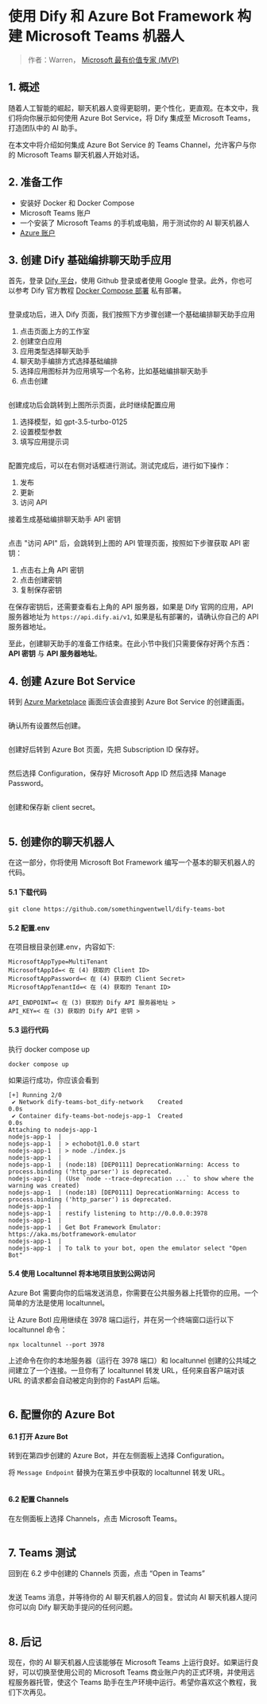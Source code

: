 # 使用 Dify 和 Azure Bot Framework 构建 Microsoft Teams 机器人

> 作者：Warren， [Microsoft 最有价值专家 (MVP)](https://mvp.microsoft.com/en-US/mvp/profile/476f41d3-6bd1-ea11-a812-000d3a8dfe0d)

## 1. 概述

随着人工智能的崛起，聊天机器人变得更聪明，更个性化，更直观。在本文中，我们将向你展示如何使用 Azure Bot Service，将 Dify 集成至 Microsoft Teams，打造团队中的 AI 助手。

在本文中将介绍如何集成 Azure Bot Service 的 Teams Channel，允许客户与你的 Microsoft Teams 聊天机器人开始对话。

## 2. 准备工作

- 安装好 Docker 和 Docker Compose
- Microsoft Teams 账户
- 一个安装了 Microsoft Teams 的手机或电脑，用于测试你的 AI 聊天机器人
- [Azure 账户](https://azure.microsoft.com/en-us/free)

## 3. 创建 Dify 基础编排聊天助手应用

首先，登录 [Dify 平台](https://cloud.dify.ai/signin)，使用 Github 登录或者使用 Google 登录。此外，你也可以参考 Dify 官方教程 [Docker Compose 部署](https://docs.dify.ai/v/zh-hans/getting-started/install-self-hosted/docker-compose) 私有部署。

<figure><img src="../../.gitbook/assets/dify-on-wechat/create-basic-chatbot.jpg" alt=""><figcaption></figcaption></figure>

登录成功后，进入 Dify 页面，我们按照下方步骤创建一个基础编排聊天助手应用

1. 点击页面上方的工作室
2. 创建空白应用
3. 应用类型选择聊天助手
4. 聊天助手编排方式选择基础编排
5. 选择应用图标并为应用填写一个名称，比如基础编排聊天助手
6. 点击创建

<figure><img src="../../.gitbook/assets/dify-on-wechat/config-basic-chatbot.jpg" alt=""><figcaption></figcaption></figure>

创建成功后会跳转到上图所示页面，此时继续配置应用

1. 选择模型，如 gpt-3.5-turbo-0125
2. 设置模型参数
3. 填写应用提示词
<figure><img src="../../.gitbook/assets/dify-on-wechat/publish-basic-chatbot.jpg" alt=""><figcaption></figcaption></figure>

配置完成后，可以在右侧对话框进行测试。测试完成后，进行如下操作：

1. 发布
2. 更新
3. 访问 API

接着生成基础编排聊天助手 API 密钥

<figure><img src="../../.gitbook/assets/dify-on-wechat/create-basic-chatbot-apikey.jpg" alt=""><figcaption></figcaption></figure>

点击 "访问 API" 后，会跳转到上图的 API 管理页面，按照如下步骤获取 API 密钥：

1. 点击右上角 API 密钥
2. 点击创建密钥
3. 复制保存密钥

在保存密钥后，还需要查看右上角的 API 服务器，如果是 Dify 官网的应用，API 服务器地址为 `https://api.dify.ai/v1`, 如果是私有部署的，请确认你自己的 API 服务器地址。

至此，创建聊天助手的准备工作结束。在此小节中我们只需要保存好两个东西：**API 密钥** 与 **API 服务器地址**。

## 4. 创建 Azure Bot Service

转到 [Azure Marketplace](https://portal.azure.com/#view/Microsoft_Azure_Marketplace/GalleryItemDetailsBladeNopdl/id/Microsoft.AzureBot/selectionMode~/false/resourceGroupId//resourceGroupLocation//dontDiscardJourney~/false/selectedMenuId/home/launchingContext~/%7B%22galleryItemId%22%3A%22Microsoft.AzureBot%22%2C%22source%22%3A%5B%22GalleryFeaturedMenuItemPart%22%2C%22VirtualizedTileDetails%22%5D%2C%22menuItemId%22%3A%22home%22%2C%22subMenuItemId%22%3A%22Search%20results%22%2C%22telemetryId%22%3A%22a09b3b54-129b-475f-bd39-d7285a272043%22%7D/searchTelemetryId/258b225f-e7d5-4744-bfe4-69fa701d9d5a) 画面应该会直接到 Azure Bot Service 的创建画面。

<figure><img src="../../.gitbook/assets/dify-on-teams/azure1.png" alt=""><figcaption></figcaption></figure>

确认所有设置然后创建。

<figure><img src="../../.gitbook/assets/dify-on-teams/azure2.png" alt=""><figcaption></figcaption></figure>

创建好后转到 Azure Bot 页面，先把 Subscription ID 保存好。

<figure><img src="../../.gitbook/assets/dify-on-teams/azure3.png" alt=""><figcaption></figcaption></figure>

然后选择 Configuration，保存好 Microsoft App ID 然后选择 Manage Password。

<figure><img src="../../.gitbook/assets/dify-on-teams/azure4.png" alt=""><figcaption></figcaption></figure>

创建和保存新 client secret。

<figure><img src="../../.gitbook/assets/dify-on-teams/azure5.png" alt=""><figcaption></figcaption></figure>

## 5. 创建你的聊天机器人

在这一部分，你将使用 Microsoft Bot Framework 编写一个基本的聊天机器人的代码。

#### 5.1 下载代码

```
git clone https://github.com/somethingwentwell/dify-teams-bot
```

#### 5.2 配置.env

在项目根目录创建.env，内容如下:

```
MicrosoftAppType=MultiTenant
MicrosoftAppId=< 在 (4) 获取的 Client ID>
MicrosoftAppPassword=< 在 (4) 获取的 Client Secret>
MicrosoftAppTenantId=< 在 (4) 获取的 Tenant ID>

API_ENDPOINT=< 在 (3) 获取的 Dify API 服务器地址 >
API_KEY=< 在 (3) 获取的 Dify API 密钥 >
```

#### 5.3 运行代码

执行 docker compose up
```
docker compose up
```

如果运行成功，你应该会看到
```
[+] Running 2/0
 ✔ Network dify-teams-bot_dify-network    Created                     0.0s 
 ✔ Container dify-teams-bot-nodejs-app-1  Created                     0.0s 
Attaching to nodejs-app-1
nodejs-app-1  | 
nodejs-app-1  | > echobot@1.0.0 start
nodejs-app-1  | > node ./index.js
nodejs-app-1  | 
nodejs-app-1  | (node:18) [DEP0111] DeprecationWarning: Access to process.binding ('http_parser') is deprecated.
nodejs-app-1  | (Use `node --trace-deprecation ...` to show where the warning was created)
nodejs-app-1  | (node:18) [DEP0111] DeprecationWarning: Access to process.binding ('http_parser') is deprecated.
nodejs-app-1  | 
nodejs-app-1  | restify listening to http://0.0.0.0:3978
nodejs-app-1  | 
nodejs-app-1  | Get Bot Framework Emulator: https://aka.ms/botframework-emulator
nodejs-app-1  | 
nodejs-app-1  | To talk to your bot, open the emulator select "Open Bot"
```

#### 5.4 使用 Localtunnel 将本地项目放到公网访问

Azure Bot 需要向你的后端发送消息，你需要在公共服务器上托管你的应用。一个简单的方法是使用 localtunnel。

让 Azure BotI 应用继续在 3978 端口运行，并在另一个终端窗口运行以下 localtunnel 命令：

```
npx localtunnel --port 3978
```

上述命令在你的本地服务器（运行在 3978 端口）和 localtunnel 创建的公共域之间建立了一个连接。一旦你有了 localtunnel 转发 URL，任何来自客户端对该 URL 的请求都会自动被定向到你的 FastAPI 后端。

<figure><img src="../../.gitbook/assets/dify-on-teams/lt1.png" alt=""><figcaption></figcaption></figure>


## 6. 配置你的 Azure Bot

#### 6.1 打开 Azure Bot

转到在第四步创建的 Azure Bot，并在左侧面板上选择 Configuration。

将 `Message Endpoint` 替换为在第五步中获取的 localtunnel 转发 URL。

<figure><img src="../../.gitbook/assets/dify-on-teams/azure6.png" alt=""><figcaption></figcaption></figure>

#### 6.2 配置 Channels

在左侧面板上选择 Channels，点击 Microsoft Teams。

<figure><img src="../../.gitbook/assets/dify-on-teams/azure7.png" alt=""><figcaption></figcaption></figure>

## 7. Teams 测试

回到在 6.2 步中创建的 Channels 页面，点击 “Open in Teams”

<figure><img src="../../.gitbook/assets/dify-on-teams/azure8.png" alt=""><figcaption></figcaption></figure>

发送 Teams 消息，并等待你的 AI 聊天机器人的回复。尝试向 AI 聊天机器人提问你可以向 Dify 聊天助手提问的任何问题。

<figure><img src="../../.gitbook/assets/dify-on-teams/teams1.png" alt=""><figcaption></figcaption></figure>

## 8. 后记

现在，你的 AI 聊天机器人应该能够在 Microsoft Teams 上运行良好。如果运行良好，可以切换至使用公司的 Microsoft Teams 商业账户内的正式环境，并使用远程服务器托管，使这个 Teams 助手在生产环境中运行。希望你喜欢这个教程，我们下次再见。
